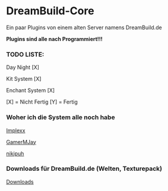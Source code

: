 # DreamBuild-Core
Ein paar Plugins von einem alten Server namens DreamBuild.de

**Plugins sind alle nach Programmiert!!!**

### TODO LISTE:

Day Night [X]

Kit System [X]

Enchant System [X]

[X] = Nicht Fertig
[Y] = Fertig


### Woher ich die System alle noch habe
[Implexx](https://youtu.be/EiDKoz34Ml0)

[GamerMJay](https://youtu.be/IlPnReM-oZI)

[nikipuh](https://github.com/nikipuh)

### Downloads für DreamBuild.de (Welten, Texturepack)
[Downloads](https://youtu.be/IlPnReM-oZI)



